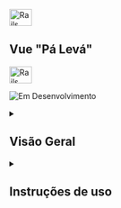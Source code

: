 <img src="https://cdn-icons-png.flaticon.com/128/82/82667.png" alt="Rails Projects Logo" width="40" height="30"/> <h2>Vue "Pá Levá"</h2><img src="https://cdn-icons-png.flaticon.com/128/82/82667.png" alt="Rails Projects Logo" width="40" height="30"/> 


![Em Desenvolvimento](https://img.shields.io/badge/status-Em%20Desenvolvimento-yellow)

<details>

<summary> <h2>Visão Geral</h2> </summary>

Este projeto está sendo desenvolvido como requisito avaliativo do programa <a href="https://treinadev.com.br/">Treina Dev</a> da <a href="https://www.campuscode.com.br/">Campus Code</a>. O projeto consiste num **Sistema de Gerenciamento de Estabelecimentos que Comercializam Alimentos**. Este repositório contém uma aplicação Vue.js representativa de uma interface de gerenciamento dos pedidos por parte da cozinha. A aplicação ainda conta com um repositório [Ruby On Rails](https://github.com/SamuelRocha91/rails_paleva) para interface de gerenciamento dos usuários com a role de :admin e o seu back-end.
</details>

<details>

<summary> <h2>Instruções de uso</h2> </summary>

### Pré-requisitos

Antes de iniciar a aplicação, certifique-se de que você possui um **código de estabelecimento** gerado pelo backend. Este código é necessário para que a aplicação se conecte ao restaurante correto. 

No arquivo `main.js`, defina a vontante `ESTABLISHMENT_CODE` com o um código válido de restaurante:

```javascript
const ESTABLISHMENT_CODE = '97TT1J'; // Substitua com um código válido gerado no backend
```

### Passos para Execução

1. **Clone o Projeto:**
   - Clone este repositório em sua máquina local.

2. **Abrir o arquivo `index.html`:**
   - Navegue até o diretório do projeto e localize o arquivo `index.html`.

3. **Executar o arquivo `index.html`:**
   - Você pode abrir o arquivo diretamente no navegador (basta dar um duplo clique sobre ele a partir da pasta onde ele estiver localizado).
   - Alternativamente, para uma experiência de desenvolvimento mais prática, utilize a extensão **Live Server** no VS Code.

4. **Iniciar com Live Server:**
   - No VS Code, instale a extensão **Live Server** (caso ainda não a tenha).
   - Abra o arquivo `index.html`, clique com o botão direito e selecione **"Open with Live Server"**. Isso abrirá a aplicação no navegador e atualizará automaticamente ao fazer alterações.

### Utilização da Interface

- A interface permite que você:
  - Filtre pedidos por status.
  - Visualize detalhes de cada pedido.
  - Aceite ou finalize a preparação de pedidos, de acordo com seu status.

A aplicação se comunica com a API do backend Rails para buscar e atualizar as informações dos pedidos. Certifique-se de que o backend está em execução e acessível na URL configurada (`http://localhost:3000`).

---

## 🔧 Tecnologias Utilizadas

- **Vue.js**: Framework JavaScript progressivo para construção de interfaces.
- **Bootstrap 5**: Biblioteca de design para responsividade e estilização.
- **JavaScript Vanilla**: Código sem compilação direta para facilitar a execução via navegador.
  
---

## 🛠️ Repositórios Relacionados

- **Backend**: [Rails Pá Levá](https://github.com/SamuelRocha91/rails_paleva)
  
---
</details>

